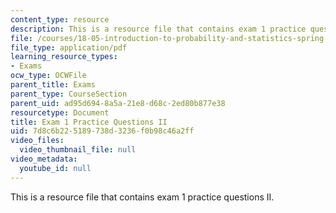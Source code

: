 ```yaml
---
content_type: resource
description: This is a resource file that contains exam 1 practice questions II.
file: /courses/18-05-introduction-to-probability-and-statistics-spring-2014/7d8c6b225189738d3236f0b98c46a2ff_MIT18_05S14_Prac_Exa1b.pdf
file_type: application/pdf
learning_resource_types:
- Exams
ocw_type: OCWFile
parent_title: Exams
parent_type: CourseSection
parent_uid: ad95d694-8a5a-21e8-d68c-2ed80b877e38
resourcetype: Document
title: Exam 1 Practice Questions II
uid: 7d8c6b22-5189-738d-3236-f0b98c46a2ff
video_files:
  video_thumbnail_file: null
video_metadata:
  youtube_id: null
---
```

This is a resource file that contains exam 1 practice questions II.

